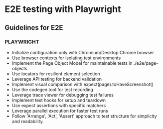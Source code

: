 # E2E testing with Playwright

## Guidelines for E2E

### PLAYWRIGHT

- Initialize configuration only with Chromium/Desktop Chrome browser
- Use browser contexts for isolating test environments
- Implement the Page Object Model for maintainable tests in ./e2e/page-objects
- Use locators for resilient element selection
- Leverage API testing for backend validation
- Implement visual comparison with expect(page).toHaveScreenshot()
- Use the codegen tool for test recording
- Leverage trace viewer for debugging test failures
- Implement test hooks for setup and teardown
- Use expect assertions with specific matchers
- Leverage parallel execution for faster test runs
- Follow 'Arrange', 'Act', 'Assert' approach to test structure for simplicity and readability.
